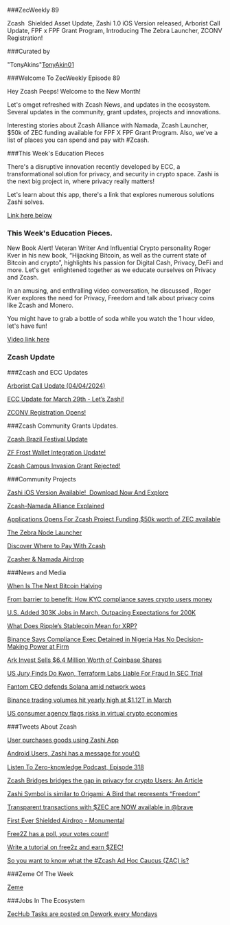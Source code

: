 ###ZecWeekly 89


Zcash  Shielded Asset Update, Zashi 1.0 iOS Version released, Arborist Call Update, FPF x FPF Grant Program, Introducing The Zebra Launcher, ZCONV Registration!



###Curated by


"TonyAkins"[TonyAkin01](https://twitter.com/TonyAkins01)



###Welcome To ZecWeekly Episode 89



Hey Zcash Peeps! Welcome to the New Month! 


Let's omget refreshed with Zcash News, and updates in the ecosystem. Several updates in the community, grant updates, projects and innovations.


Interesting stories about Zcash Alliance with Namada, Zcash Launcher, $50k of ZEC funding available for FPF X FPF Grant Program. Also, we've a list of places you can spend and pay with #Zcash.



###This Week's Education Pieces


There's a disruptive innovation recently developed by ECC, a transformational solution for privacy, and security in crypto space. Zashi is the next big project in, where privacy really matters!


Let's learn about this app, there's a link that explores numerous solutions Zashi solves. 


[Link here below](https://electriccoin.co/zashi/) 




### This Week's Education Pieces. 


New Book Alert! Veteran Writer And Influential Crypto personality Roger Kver in his new book, “Hijacking Bitcoin, as well as the current state of Bitcoin and crypto”, highlights his passion for Digital Cash, Privacy, DeFi and more. Let's get  enlightened together as we educate ourselves on Privacy and Zcash. 


In an amusing, and enthralling video conversation, he discussed , Roger Kver explores the need for Privacy, Freedom and talk about privacy coins like Zcash and Monero.


You might have to grab a bottle of soda while you watch the 1 hour video, let's have fun! 



[Video link here](https://x.com/TheDesertLynx/status/1775249194824999251?t=QF3-gsUvft5wiGugaOUW8Q&s=09)



### Zcash Update



###Zcash and ECC Updates


[Arborist Call Update (04/04/2024)](https://discord.com/channels/978714252934258779/1101553339755413564/1225862450964856932)


[ECC Update for March 29th - Let’s Zashi!](https://forum.zcashcommunity.com/t/ecc-update-for-march-29th-lets-zashi/47229)


[ZCONV Registration Opens!](https://twitter.com/ZcashFoundation/status/1775183553837334915)



###Zcash Community Grants Updates.


[Zcash Brazil Festival Update](https://forum.zcashcommunity.com/t/zcash-fesitval-brazil/47070)


[ZF Frost Wallet Integration Update!](https://forum.zcashcommunity.com/t/zf-frost-wallet-integration/46996)


[Zcash Campus Invasion Grant Rejected!](https://forum.zcashcommunity.com/t/zcash-campus-invasion-mass-zcash-education/47043)




###Community Projects


[Zashi iOS Version Available!  Download Now And Explore](https://apps.apple.com/us/app/zashi-zcash-wallet/id1672392439…)


[Zcash-Namada Alliance Explained](https://twitter.com/ZecHub/status/1776271102689353861)


[Applications Opens For Zcash Project Funding,$50k worth of ZEC available](https://forum.zcashcommunity.com/t/announcing-the-experimental-fpf-x-fpf-grant-program/47102)


[The Zebra Node Launcher](https://zfnd.org/introducing-the-zebra-launcher/)


[Discover Where to Pay With Zcash](https://paywithz.cash/)


[Zcasher & Namada Airdrop](https://forum.zcashcommunity.com/t/zcashers-namadas-rpgf-drop/46211/13)




###News and Media


[When Is The Next Bitcoin Halving](https://bitcoinmagazine.com/guides/when-is-the-next-bitcoin-halving)


[From barrier to benefit: How KYC compliance saves crypto users money](https://cointelegraph.com/news/from-barrier-to-benefit-how-kyc-compliance-saves-crypto-users-money)


[U.S. Added 303K Jobs in March, Outpacing Expectations for 200K](https://www.coindesk.com/business/2024/04/05/us-added-303k-jobs-in-march-outpacing-expectations-for-200k/)


[What Does Ripple’s Stablecoin Mean for XRP?](https://www.coindesk.com/consensus-magazine/2024/04/04/what-does-ripples-stablecoin-mean-for-xrp/?_gl=1*13k3xc*_up*MQ..*_ga*ODg5NjYyNzYuMTcxMjQwNzQ3Nw..*_ga_VM3STRYVN8*MTcxMjQwNzQ3Ni4xLjAuMTcxMjQwNzQ3Ni4wLjAuMA..)


[Binance Says Compliance Exec Detained in Nigeria Has No Decision-Making Power at Firm](https://www.google.com/url?sa=t&source=web&rct=j&opi=89978449&url=https://www.coindesk.com/policy/2024/04/03/binance-says-compliance-chief-detained-in-nigeria-has-no-decision-making-power-at-firm/%3Futm_medium%3Dreferral%26utm_source%3Drss%26utm_campaign%3Dheadlines&ved=2ahUKEwj65NL4zq2FAxXGZkEAHfSnCHMQxI8LKAB6BAgUEAE&usg=AOvVaw2CiOeXJbRNnNwsqmt43dYX)


[Ark Invest Sells $6.4 Million Worth of Coinbase Shares](https://www.google.com/url?sa=t&source=web&rct=j&opi=89978449&url=https://www.theblock.co/amp/post/286629/ark-invest-sells-6-4-million-usd-coinbase-shares-oppenheimer-raises-coin-price-target&ved=2ahUKEwiRrrqh0a2FAxXnRkEAHS2BDYYQFnoECBAQAQ&usg=AOvVaw1tMeqwIfn3t8T-1AHtrQe2)


[US Jury Finds Do Kwon, Terraform Labs Liable For Fraud In SEC Trial](https://bitcoinist.com/us-jury-deems-do-kwon-terraform-liable-for-fraud/)


[Fantom CEO defends Solana amid network woes](https://cointelegraph.com/news/fantom-ceo-defends-solana-amid-network-woes)


[Binance trading volumes hit yearly high at $1.12T in March](https://cointelegraph.com/news/binance-trading-volumes-hit-yearly-high-at-1-12t-in-march)



[US consumer agency flags risks in virtual crypto economies](https://cointelegraph.com/news/us-cfpb-flags-risks-in-virtual-worlds-crypto-economy)






###Tweets About Zcash


[User purchases goods using Zashi App](https://twitter.com/zashi_app/status/1775985199974597061)


[Android Users, Zashi has a message for you!🌞](https://twitter.com/zashi_app/status/1775185210348318939)


[Listen To Zero-knowledge Podcast, Episode 318](https://x.com/ZcashFoundation/status/1775586379382088052?s=20)


[Zcash Bridges bridges the gap in privacy for crypto Users: An Article](https://twitter.com/Mr_Moosty/status/1775566926858612864)


[Zashi Symbol is similar to Origami: A Bird that represents “Freedom”](https://twittehttps://twitter.com/zcashesp/status/1776263272611922337r.com/zcashbrazil/status/1775937539414630903)


[Transparent transactions with $ZEC are NOW available in @brave](https://twitter.com/zcashesp/status/1776263272611922337)


[First Ever Shielded Airdrop - Monumental](https://twitter.com/zksquirrel/status/1776268622324756568)


[Free2Z has a poll, your votes count!](https://twitter.com/free2zcash/status/1776448775063789585)


[Write a tutorial on free2z and earn $ZEC! ](https://twitter.com/free2zcash/status/1774955548162851135)


[ So you want to know what the #Zcash Ad Hoc Caucus (ZAC) is?](https://twitter.com/ZcastEsp/status/1776226286676942998)




###Zeme Of The Week


[Zeme](https://twitter.com/ElectricCoinCo/status/1775928622986973680)




###Jobs In The Ecosystem


[ZecHub Tasks are posted on Dework every Mondays](https://app.dework.xyz/zechub-2424)